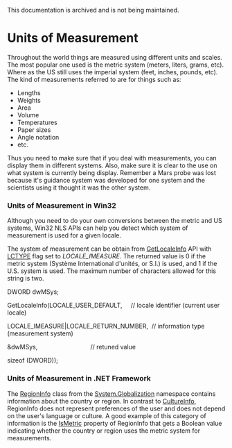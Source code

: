 This documentation is archived and is not being maintained.

# Units of Measurement

Throughout the world things are measured using different units and scales. The most popular one used is the metric system (meters, liters, grams, etc). Where as the US still uses the imperial system (feet, inches, pounds, etc). The kind of measurements referred to are for things such as:

-   Lengths
-   Weights
-   Area
-   Volume
-   Temperatures
-   Paper sizes
-   Angle notation
-   etc.

Thus you need to make sure that if you deal with measurements, you can display them in different systems. Also, make sure it is clear to the use on what system is currently being display. Remember a Mars probe was lost because it's guidance system was developed for one system and the scientists using it thought it was the other system.

### Units of Measurement in Win32

Although you need to do your own conversions between the metric and US systems, Win32 NLS APIs can help you detect which system of measurement is used for a given locale.

The system of measurement can be obtain from [GetLocaleInfo](https://msdn.microsoft.com/en-us/library/ms776270.aspx) API with [LCTYPE](https://msdn.microsoft.com/en-us/library/bb507201.aspx) flag set to *LOCALE\_IMEASURE*. The returned value is 0 if the metric system (Système International d'unités, or S.I.) is used, and 1 if the U.S. system is used. The maximum number of characters allowed for this string is two.

DWORD dwMSys;

GetLocaleInfo(LOCALE\_USER\_DEFAULT,     // locale identifier (current user locale)

LOCALE\_IMEASURE|LOCALE\_RETURN\_NUMBER,  // information type (measurement system)

&dwMSys,                               // retuned value

sizeof (DWORD));

### Units of Measurement in .NET Framework

The [RegionInfo](https://msdn.microsoft.com/en-us/library/system.globalization.regioninfo.aspx) class from the [System.Globalization](https://msdn.microsoft.com/en-us/library/system.globalization.aspx) namespace contains information about the country or region. In contrast to [CultureInfo](https://msdn.microsoft.com/en-us/library/system.globalization.cultureinfo.aspx), RegionInfo does not represent preferences of the user and does not depend on the user's language or culture. A good example of this category of information is the [IsMetric](https://msdn.microsoft.com/en-us/library/system.globalization.regioninfo.ismetric.aspx) property of RegionInfo that gets a Boolean value indicating whether the country or region uses the metric system for measurements.


